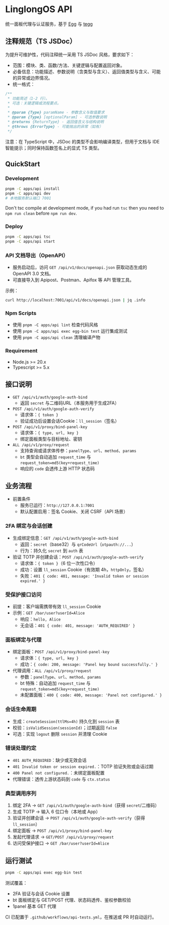 # LinglongOS API

统一面板代理与认证服务，基于 [Egg](https://eggjs.org) 与 [tegg](https://github.com/eggjs/tegg)

## 注释规范（TS JSDoc）

为提升可维护性，代码注释统一采用 TS JSDoc 风格，要求如下：

- 范围：模块、类、函数/方法、关键逻辑与配置返回对象。
- 必备信息：功能描述、参数说明（含类型与含义）、返回值类型与含义、可能的异常或边界情况。
- 统一格式：

```ts
/**
 * 功能简述（1-2 行）。
 * 可选：关键逻辑或流程要点。
 *
 * @param {Type} paramName - 参数含义与取值要求
 * @param {Type} [optionalParam] - 可选参数说明
 * @returns {ReturnType} - 返回值含义与结构说明
 * @throws {ErrorType} - 可能抛出的异常（如有）
 */
```

注意：在 TypeScript 中，JSDoc 的类型不会影响编译类型，但用于文档与 IDE 智能提示；同时保持函数签名上的显式 TS 类型。

## QuickStart

### Development

```bash
pnpm -C apps/api install
pnpm -C apps/api dev
# 本地服务默认端口 7001
```

Don't tsc compile at development mode, if you had run `tsc` then you need to `npm run clean` before `npm run dev`.

### Deploy

```bash
pnpm -C apps/api tsc
pnpm -C apps/api start
```

### API 文档导出（OpenAPI）

- 服务启动后，访问 `GET /api/v1/docs/openapi.json` 获取动态生成的 OpenAPI 3.0 文档。
- 可直接导入到 Apipost、Postman、Apifox 等 API 管理工具。

示例：

```bash
curl http://localhost:7001/api/v1/docs/openapi.json | jq .info
```

### Npm Scripts

- 使用 `pnpm -C apps/api lint` 检查代码风格
- 使用 `pnpm -C apps/api exec egg-bin test` 运行集成测试
- 使用 `pnpm -C apps/api clean` 清理编译产物

### Requirement

- Node.js >= 20.x
- Typescript >= 5.x

## 接口说明

- `GET /api/v1/auth/google-auth-bind`
  - 返回 `secret` 与二维码URL（本服务用于生成2FA）
- `POST /api/v1/auth/google-auth-verify`
  - 请求体：`{ token }`
  - 验证成功后设置会话Cookie：`ll_session`（签名）
- `POST /api/v1/proxy/bind-panel-key`
  - 请求体：`{ type, url, key }`
  - 绑定面板类型与目标地址、密钥
- `ALL /api/v1/proxy/request`
  - 支持查询或请求体传参：`panelType`、`url`、`method`、`params`
  - `bt` 类型会自动追加 `request_time` 与 `request_token=md5(key+request_time)`
  - 响应的 `code` 会透传上游 HTTP 状态码

## 业务流程

- 前置条件
  - 服务已运行：`http://127.0.0.1:7001`
  - 默认配置启用：签名 Cookie、关闭 CSRF（API 场景）

### 2FA 绑定与会话创建
- 生成绑定信息：`GET /api/v1/auth/google-auth-bind`
  - 返回：`secret`（base32）与 `qrCodeUrl`（`otpauth://...`）
  - 行为：持久化 `secret` 到 `auth` 表
- 验证 TOTP 并创建会话：`POST /api/v1/auth/google-auth-verify`
  - 请求体：`{ token }`（6 位一次性口令）
  - 成功：设置 `ll_session` Cookie（有效期 4h，`httpOnly`，签名）
  - 失败：`401 { code: 401, message: 'Invalid token or session expired.' }`

### 受保护接口访问
- 前提：客户端需携带有效 `ll_session` Cookie
- 示例：`GET /bar/user?userId=Alice`
  - 响应：`hello, Alice`
  - 无会话：`401 { code: 401, message: 'AUTH_REQUIRED' }`

### 面板绑定与代理
- 绑定面板：`POST /api/v1/proxy/bind-panel-key`
  - 请求体：`{ type, url, key }`
  - 成功：`{ code: 200, message: 'Panel key bound successfully.' }`
- 代理调用：`ALL /api/v1/proxy/request`
  - 参数：`panelType`、`url`、`method`、`params`
  - bt 特殊：自动追加 `request_time` 与 `request_token=md5(key+request_time)`
  - 未配置面板：`400 { code: 400, message: 'Panel not configured.' }`

### 会话生命周期
- 生成：`createSession(ttlMs=4h)` 持久化到 `session` 表
- 校验：`isValidSession(sessionId)`；过期返回 `false`
- 可选：实现 `logout` 删除 `session` 并清理 Cookie

### 错误处理约定
- `401 AUTH_REQUIRED`：缺少或无效会话
- `401 Invalid token or session expired.`：TOTP 验证失败或会话过期
- `400 Panel not configured.`：未绑定面板配置
- 代理错误：透传上游状态码到 `code` 与 `ctx.status`

### 典型调用序列
1. 绑定 2FA → `GET /api/v1/auth/google-auth-bind`（获得 `secret`/二维码）
2. 生成 TOTP → 输入 6 位口令（本地或 App）
3. 验证并创建会话 → `POST /api/v1/auth/google-auth-verify`（获得 `ll_session`）
4. 绑定面板 → `POST /api/v1/proxy/bind-panel-key`
5. 发起代理请求 → `GET/POST /api/v1/proxy/request`
6. 访问受保护接口 → `GET /bar/user?userId=Alice`

## 运行测试

```bash
pnpm -C apps/api exec egg-bin test
```

测试覆盖：
- 2FA 验证与会话 Cookie 设置
- bt 面板绑定与 GET/POST 代理、状态码透传、鉴权参数校验
- 1panel 基本 GET 代理

CI 已配置于 `.github/workflows/api-tests.yml`，在推送或 PR 时自动运行。
